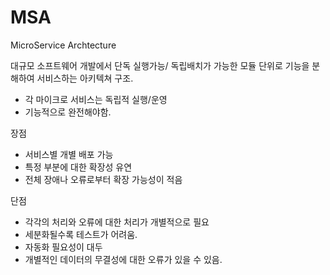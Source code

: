 # MSA

MicroService Archtecture

대규모 소프트웨어 개발에서 단독 실행가능/ 독립배치가 가능한 모듈 단위로 기능을 분해하여 서비스하는 아키텍쳐 구조.

- 각 마이크로 서비스는 독립적 실행/운영
- 기능적으로 완전해야함.



장점

- 서비스별 개별 배포 가능
- 특정 부분에 대한 확장성 유연
- 전체 장애나 오류로부터 확장 가능성이 적음

단점

- 각각의 처리와 오류에 대한 처리가 개별적으로 필요
- 세분화될수록 테스트가 어려움.
- 자동화 필요성이 대두
- 개별적인 데이터의 무결성에 대한 오류가 있을 수 있음.

